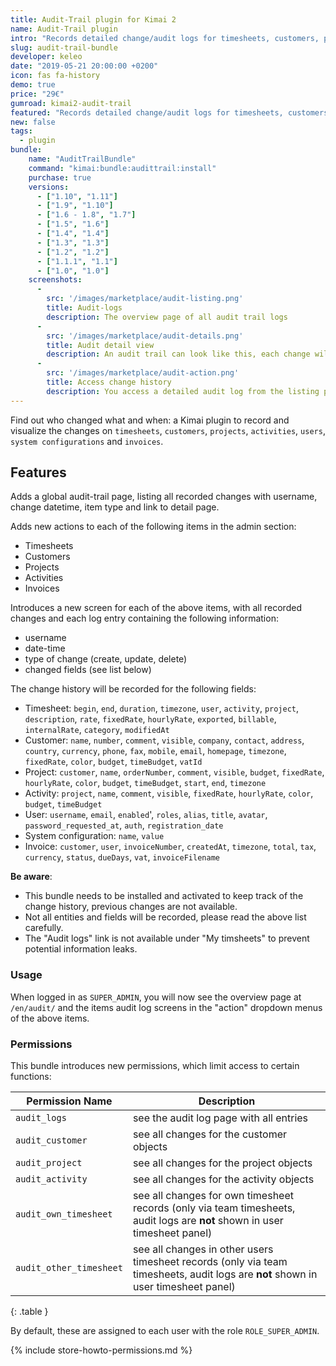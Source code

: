```yaml
---
title: Audit-Trail plugin for Kimai 2
name: Audit-Trail plugin
intro: "Records detailed change/audit logs for timesheets, customers, projects and activities and displays them in a per-item timeline."
slug: audit-trail-bundle
developer: keleo
date: "2019-05-21 20:00:00 +0200"
icon: fas fa-history
demo: true 
price: "29€"
gumroad: kimai2-audit-trail
featured: "Records detailed change/audit logs for timesheets, customers, projects and activities and displays them in a per-item timeline."
new: false
tags:
  - plugin
bundle:
    name: "AuditTrailBundle"
    command: "kimai:bundle:audittrail:install"
    purchase: true
    versions: 
      - ["1.10", "1.11"]
      - ["1.9", "1.10"]
      - ["1.6 - 1.8", "1.7"]
      - ["1.5", "1.6"]
      - ["1.4", "1.4"]
      - ["1.3", "1.3"]
      - ["1.2", "1.2"]
      - ["1.1.1", "1.1"]
      - ["1.0", "1.0"]
    screenshots:
      - 
        src: '/images/marketplace/audit-listing.png'
        title: Audit-logs
        description: The overview page of all audit trail logs
      -
        src: '/images/marketplace/audit-details.png'
        title: Audit detail view
        description: An audit trail can look like this, each change will be recorded and you might see more entries in a object timeline
      - 
        src: '/images/marketplace/audit-action.png'
        title: Access change history
        description: You access a detailed audit log from the listing page or from the data-table "Actions" dropdown of each item
---
```

 
Find out who changed what and when: a Kimai plugin to record and visualize the changes on `timesheets`, `customers`, `projects`, `activities`, `users`, `system configurations` and `invoices`.

## Features

Adds a global audit-trail page, listing all recorded changes with username, change datetime, item type and link to detail page.

Adds new actions to each of the following items in the admin section:
- Timesheets
- Customers
- Projects
- Activities
- Invoices

Introduces a new screen for each of the above items, with all recorded changes and each log entry containing the following information:

- username
- date-time
- type of change (create, update, delete)
- changed fields (see list below)
 
The change history will be recorded for the following fields:
- Timesheet: `begin`, `end`, `duration`, `timezone`, `user`, `activity`, `project`, `description`, `rate`, `fixedRate`, `hourlyRate`, `exported`, `billable`, `internalRate`, `category`, `modifiedAt` 
- Customer: `name`, `number`, `comment`, `visible`, `company`, `contact`, `address`, `country`, `currency`, `phone`, `fax`, `mobile`, `email`, `homepage`, `timezone`, `fixedRate`, `color`, `budget`, `timeBudget`, `vatId` 
- Project: `customer`, `name`, `orderNumber`, `comment`, `visible`, `budget`, `fixedRate`, `hourlyRate`, `color`, `budget`, `timeBudget`, `start`, `end`, `timezone`
- Activity: `project`, `name`, `comment`, `visible`, `fixedRate`, `hourlyRate`, `color`, `budget`, `timeBudget`
- User: `username`, `email`, `enabled`', `roles`, `alias`, `title`, `avatar`, `password_requested_at`, `auth`, `registration_date` 
- System configuration: `name`, `value`
- Invoice: `customer`, `user`, `invoiceNumber`, `createdAt`, `timezone`, `total`, `tax`, `currency`, `status`, `dueDays`, `vat`, `invoiceFilename`

**Be aware**:
- This bundle needs to be installed and activated to keep track of the change history, previous changes are not available.
- Not all entities and fields will be recorded, please read the above list carefully.
- The "Audit logs" link is not available under "My timsheets" to prevent potential information leaks.

### Usage

When logged in as `SUPER_ADMIN`, you will now see the overview page at `/en/audit/` and the items audit log screens 
in the "action" dropdown menus of the above items.

### Permissions

This bundle introduces new permissions, which limit access to certain functions:

| Permission Name           | Description |
|---                        |--- |
| `audit_logs`              | see the audit log page with all entries |
| `audit_customer`          | see all changes for the customer objects |
| `audit_project`           | see all changes for the project objects |
| `audit_activity`          | see all changes for the activity objects |
| `audit_own_timesheet`     | see all changes for own timesheet records (only via team timesheets, audit logs are **not** shown in user timesheet panel) |
| `audit_other_timesheet`   | see all changes in other users timesheet records (only via team timesheets, audit logs are **not** shown in user timesheet panel) |
{: .table }

By default, these are assigned to each user with the role `ROLE_SUPER_ADMIN`.

{% include store-howto-permissions.md %}
 
